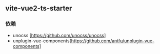 ## vite-vue2-ts-starter

### 依赖

- unocss [https://github.com/unocss/unocss]
- unplugin-vue-components[https://github.com/antfu/unplugin-vue-components]
